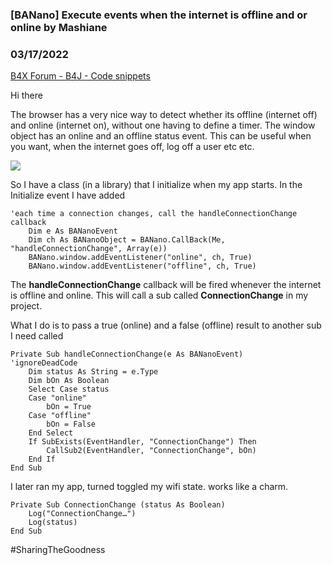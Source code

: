 ### [BANano] Execute events when the internet is offline and or online by Mashiane
### 03/17/2022
[B4X Forum - B4J - Code snippets](https://www.b4x.com/android/forum/threads/139232/)

Hi there  
  
The browser has a very nice way to detect whether its offline (internet off) and online (internet on), without one having to define a timer. The window object has an online and an offline status event. This can be useful when you want, when the internet goes off, log off a user etc etc.  
  
![](https://www.b4x.com/android/forum/attachments/126737)  
  
  
So I have a class (in a library) that I initialize when my app starts. In the Initialize event I have added  
  

```B4X
'each time a connection changes, call the handleConnectionChange callback  
    Dim e As BANanoEvent  
    Dim ch As BANanoObject = BANano.CallBack(Me, "handleConnectionChange", Array(e))  
    BANano.window.addEventListener("online", ch, True)  
    BANano.window.addEventListener("offline", ch, True)
```

  
   
The **handleConnectionChange** callback will be fired whenever the internet is offline and online. This will call a sub called **ConnectionChange** in my project.  
  
What I do is to pass a true (online) and a false (offline) result to another sub I need called  
  

```B4X
Private Sub handleConnectionChange(e As BANanoEvent)        'ignoreDeadCode  
    Dim status As String = e.Type  
    Dim bOn As Boolean  
    Select Case status  
    Case "online"  
        bOn = True  
    Case "offline"  
        bOn = False          
    End Select  
    If SubExists(EventHandler, "ConnectionChange") Then  
        CallSub2(EventHandler, "ConnectionChange", bOn)  
    End If  
End Sub
```

  
  
I later ran my app, turned toggled my wifi state. works like a charm.  
  

```B4X
Private Sub ConnectionChange (status As Boolean)  
    Log("ConnectionChange…")  
    Log(status)  
End Sub
```

  
  
#SharingTheGoodness